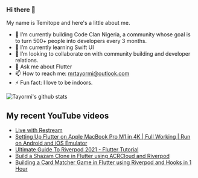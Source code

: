 ### Hi there 👋

My name is Temitope and here's a little about me.

- 🔭 I’m currently building Code Clan Nigeria, a community whose goal is to turn 500+ people into developers every 3 months.
- 🌱 I’m currently learning Swift UI
- 👯 I’m looking to collaborate on with community building and developer relations.
- 💬 Ask me about Flutter
- 📫 How to reach me: mrtayormi@outlook.com
- ⚡ Fun fact: I love to be indoors.

![Tayormi's github stats](https://github-readme-stats.vercel.app/api?username=tayormi&show_icons=true&hide_border=true&theme=dark)

## My recent YouTube videos
<!-- BLOG-POST-LIST:START -->
- [Live with Restream](https://www.youtube.com/watch?v=iGCsVisY6g4)
- [Setting Up Flutter on Apple MacBook Pro M1 in 4K | Full Working | Run on Android and iOS Emulator](https://www.youtube.com/watch?v=cUInWMhEtyw)
- [Ultimate Guide To Riverpod 2021 - Flutter Tutorial](https://www.youtube.com/watch?v=wpGmH3z3lmI)
- [Build a Shazam Clone in Flutter using ACRCloud and Riverpod](https://www.youtube.com/watch?v=u2CsZnHMhmY)
- [Building a Card Matcher Game in Flutter using Riverpod and Hooks in 1 Hour](https://www.youtube.com/watch?v=zJ9y6ubMuSY)
<!-- BLOG-POST-LIST:END -->
